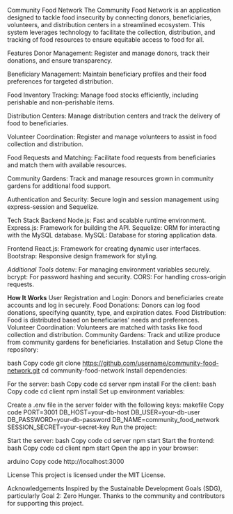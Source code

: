Community Food Network
The Community Food Network is an application designed to tackle food insecurity by connecting donors, beneficiaries, volunteers, and distribution centers in a streamlined ecosystem. This system leverages technology to facilitate the collection, distribution, and tracking of food resources to ensure equitable access to food for all.

Features
Donor Management:
Register and manage donors, track their donations, and ensure transparency.

Beneficiary Management:
Maintain beneficiary profiles and their food preferences for targeted distribution.

Food Inventory Tracking:
Manage food stocks efficiently, including perishable and non-perishable items.

Distribution Centers:
Manage distribution centers and track the delivery of food to beneficiaries.

Volunteer Coordination:
Register and manage volunteers to assist in food collection and distribution.

Food Requests and Matching:
Facilitate food requests from beneficiaries and match them with available resources.

Community Gardens:
Track and manage resources grown in community gardens for additional food support.

Authentication and Security:
Secure login and session management using express-session and Sequelize.

Tech Stack
Backend
Node.js: Fast and scalable runtime environment.
Express.js: Framework for building the API.
Sequelize: ORM for interacting with the MySQL database.
MySQL: Database for storing application data.

Frontend
React.js: Framework for creating dynamic user interfaces.
Bootstrap: Responsive design framework for styling.

*Additional Tools*
dotenv: For managing environment variables securely.
bcrypt: For password hashing and security.
CORS: For handling cross-origin requests.

**How It Works**
User Registration and Login:
Donors and beneficiaries create accounts and log in securely.
Food Donations:
Donors can log food donations, specifying quantity, type, and expiration dates.
Food Distribution:
Food is distributed based on beneficiaries' needs and preferences.
Volunteer Coordination:
Volunteers are matched with tasks like food collection and distribution.
Community Gardens:
Track and utilize produce from community gardens for beneficiaries.
Installation and Setup
Clone the repository:

bash
Copy code
git clone https://github.com/username/community-food-network.git
cd community-food-network
Install dependencies:

For the server:
bash
Copy code
cd server
npm install
For the client:
bash
Copy code
cd client
npm install
Set up environment variables:

Create a .env file in the server folder with the following keys:
makefile
Copy code
PORT=3001
DB_HOST=your-db-host
DB_USER=your-db-user
DB_PASSWORD=your-db-password
DB_NAME=community_food_network
SESSION_SECRET=your-secret-key
Run the project:

Start the server:
bash
Copy code
cd server
npm start
Start the frontend:
bash
Copy code
cd client
npm start
Open the app in your browser:

arduino
Copy code
http://localhost:3000

License
This project is licensed under the MIT License.

Acknowledgements
Inspired by the Sustainable Development Goals (SDG), particularly Goal 2: Zero Hunger.
Thanks to the community and contributors for supporting this project.